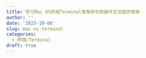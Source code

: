 ```yaml
---
title: 学习Mac OS终端Terminal常用命令和操作方法提供效率
author: ''
date: '2023-10-08'
slug: mac-os-terminal
categories:
  - 终端/Terminal
draft: true
---
```

